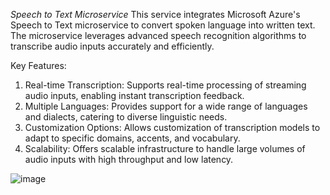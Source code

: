 *Speech to Text Microservice*
This service integrates Microsoft Azure's Speech to Text microservice to convert spoken language into written text. The microservice leverages advanced speech recognition algorithms to transcribe audio inputs accurately and efficiently.

Key Features:
1. Real-time Transcription: Supports real-time processing of streaming audio inputs, enabling instant transcription feedback.
2. Multiple Languages: Provides support for a wide range of languages and dialects, catering to diverse linguistic needs.
3. Customization Options: Allows customization of transcription models to adapt to specific domains, accents, and vocabulary.
4. Scalability: Offers scalable infrastructure to handle large volumes of audio inputs with high throughput and low latency.

![image](https://github.com/Hackathon2024-March/sherlocked/assets/116094109/49f4a588-9208-4467-9f31-2352151ae835)

